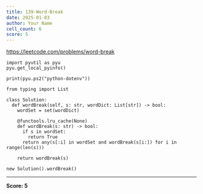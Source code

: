 ```yaml
---
title: 139-Word-Break
date: 2025-01-03
author: Your Name
cell_count: 6
score: 5
---
```


https://leetcode.com/problems/word-break


```
import pyutil as pyu
pyu.get_local_pyinfo()
```


```
print(pyu.ps2("python-dotenv"))
```


```
from typing import List
```


```
class Solution:
  def wordBreak(self, s: str, wordDict: List[str]) -> bool:
    wordSet = set(wordDict)

    @functools.lru_cache(None)
    def wordBreak(s: str) -> bool:
      if s in wordSet:
        return True
      return any(s[:i] in wordSet and wordBreak(s[i:]) for i in range(len(s)))

    return wordBreak(s)
```


```
new Solution().wordBreak()
```


---
**Score: 5**